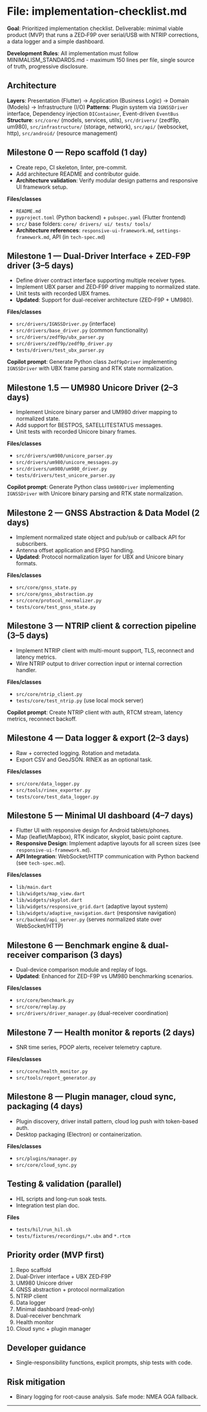 # File: implementation-checklist.md

**Goal**: Prioritized implementation checklist. Deliverable: minimal viable product (MVP) that runs a ZED‑F9P over serial/USB with NTRIP corrections, a data logger and a simple dashboard.

**Development Rules**: All implementation must follow MINIMALISM_STANDARDS.md - maximum 150 lines per file, single source of truth, progressive disclosure.

## Architecture
**Layers**: Presentation (Flutter) → Application (Business Logic) → Domain (Models) → Infrastructure (I/O)
**Patterns**: Plugin system via `IGNSSDriver` interface, Dependency injection `DIContainer`, Event-driven `EventBus`
**Structure**: `src/core/` (models, services, utils), `src/drivers/` (zedf9p, um980), `src/infrastructure/` (storage, network), `src/api/` (websocket, http), `src/android/` (resource management)

## Milestone 0 — Repo scaffold (1 day)
- Create repo, CI skeleton, linter, pre-commit.
- Add architecture README and contributor guide.
- **Architecture validation**: Verify modular design patterns and responsive UI framework setup.

**Files/classes**
- `README.md`
- `pyproject.toml` (Python backend) + `pubspec.yaml` (Flutter frontend)
- `src/` base folders: `core/ drivers/ ui/ tests/ tools/`
- **Architecture references**: `responsive-ui-framework.md`, `settings-framework.md`, API (in `tech-spec.md`)


## Milestone 1 — Dual-Driver Interface + ZED‑F9P driver (3–5 days)
- Define driver contract interface supporting multiple receiver types.
- Implement UBX parser and ZED‑F9P driver mapping to normalized state.
- Unit tests with recorded UBX frames.
- **Updated**: Support for dual-receiver architecture (ZED-F9P + UM980).

**Files/classes**
- `src/drivers/IGNSSDriver.py` (interface)
- `src/drivers/base_driver.py` (common functionality)
- `src/drivers/zedf9p/ubx_parser.py`
- `src/drivers/zedf9p/zedf9p_driver.py`
- `tests/drivers/test_ubx_parser.py`

**Copilot prompt**: Generate Python class `Zedf9pDriver` implementing `IGNSSDriver` with UBX frame parsing and RTK state normalization.


## Milestone 1.5 — UM980 Unicore Driver (2–3 days)
- Implement Unicore binary parser and UM980 driver mapping to normalized state.
- Add support for BESTPOS, SATELLITESTATUS messages.
- Unit tests with recorded Unicore binary frames.

**Files/classes**
- `src/drivers/um980/unicore_parser.py`
- `src/drivers/um980/unicore_messages.py`
- `src/drivers/um980/um980_driver.py`
- `tests/drivers/test_unicore_parser.py`

**Copilot prompt**: Generate Python class `Um980Driver` implementing `IGNSSDriver` with Unicore binary parsing and RTK state normalization.


## Milestone 2 — GNSS Abstraction & Data Model (2 days)
- Implement normalized state object and pub/sub or callback API for subscribers.
- Antenna offset application and EPSG handling.
- **Updated**: Protocol normalization layer for UBX and Unicore binary formats.

**Files/classes**
- `src/core/gnss_state.py`
- `src/core/gnss_abstraction.py`
- `src/core/protocol_normalizer.py`
- `tests/core/test_gnss_state.py`


## Milestone 3 — NTRIP client & correction pipeline (3–5 days)
- Implement NTRIP client with multi-mount support, TLS, reconnect and latency metrics.
- Wire NTRIP output to driver correction input or internal correction handler.

**Files/classes**
- `src/core/ntrip_client.py`
- `tests/core/test_ntrip.py` (use local mock server)

**Copilot prompt**: Create NTRIP client with auth, RTCM stream, latency metrics, reconnect backoff.


## Milestone 4 — Data logger & export (2–3 days)
- Raw + corrected logging. Rotation and metadata.
- Export CSV and GeoJSON. RINEX as an optional task.

**Files/classes**
- `src/core/data_logger.py`
- `src/tools/rinex_exporter.py`
- `tests/core/test_data_logger.py`


## Milestone 5 — Minimal UI dashboard (4–7 days)
- Flutter UI with responsive design for Android tablets/phones.
- Map (leaflet/Mapbox), RTK indicator, skyplot, basic point capture.
- **Responsive Design**: Implement adaptive layouts for all screen sizes (see `responsive-ui-framework.md`).
- **API Integration**: WebSocket/HTTP communication with Python backend (see `tech-spec.md`).

**Files/classes**
- `lib/main.dart`
- `lib/widgets/map_view.dart`
- `lib/widgets/skyplot.dart`
- `lib/widgets/responsive_grid.dart` (adaptive layout system)
- `lib/widgets/adaptive_navigation.dart` (responsive navigation)
- `src/backend/api_server.py` (serves normalized state over WebSocket/HTTP)


## Milestone 6 — Benchmark engine & dual-receiver comparison (3 days)
- Dual-device comparison module and replay of logs.
- **Updated**: Enhanced for ZED-F9P vs UM980 benchmarking scenarios.

**Files/classes**
- `src/core/benchmark.py`
- `src/core/replay.py`
- `src/drivers/driver_manager.py` (dual-receiver coordination)


## Milestone 7 — Health monitor & reports (2 days)
- SNR time series, PDOP alerts, receiver telemetry capture.

**Files/classes**
- `src/core/health_monitor.py`
- `src/tools/report_generator.py`


## Milestone 8 — Plugin manager, cloud sync, packaging (4 days)
- Plugin discovery, driver install pattern, cloud log push with token-based auth.
- Desktop packaging (Electron) or containerization.

**Files/classes**
- `src/plugins/manager.py`
- `src/core/cloud_sync.py`


## Testing & validation (parallel)
- HIL scripts and long-run soak tests.
- Integration test plan doc.

**Files**
- `tests/hil/run_hil.sh`
- `tests/fixtures/recordings/*.ubx` and `*.rtcm`


## Priority order (MVP first)
1. Repo scaffold
2. Dual-Driver interface + UBX ZED‑F9P
3. UM980 Unicore driver
4. GNSS abstraction + protocol normalization
5. NTRIP client
6. Data logger
7. Minimal dashboard (read-only)
8. Dual-receiver benchmark
9. Health monitor
10. Cloud sync + plugin manager


## Developer guidance
- Single-responsibility functions, explicit prompts, ship tests with code.

## Risk mitigation  
- Binary logging for root-cause analysis. Safe mode: NMEA GGA fallback.

---